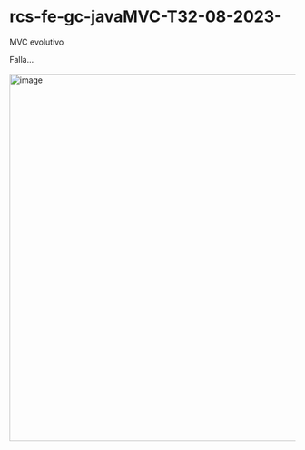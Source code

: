 # rcs-fe-gc-javaMVC-T32-08-2023-
MVC evolutivo

Falla...<br><br>
<img width="646" alt="image" src="https://github.com/rcarcole/rcs-fe-gc-javaMVC-T32-08-2023/assets/55997367/78759bf9-8dc7-4658-83e9-ef9baf9d6099">
